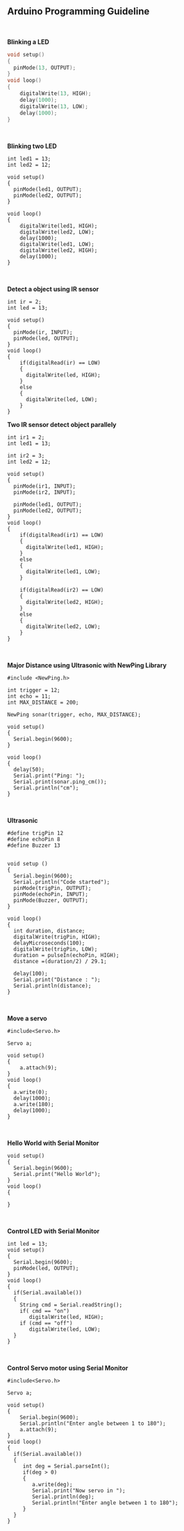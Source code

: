 ## Arduino Programming Guideline 

<br>

**Blinking a LED**
```c
void setup() 
{
  pinMode(13, OUTPUT);
}
void loop() 
{
    digitalWrite(13, HIGH);
    delay(1000);
    digitalWrite(13, LOW);
    delay(1000);
}
```

<br>

**Blinking two LED**
```arduino
int led1 = 13;
int led2 = 12;

void setup() 
{
  pinMode(led1, OUTPUT);
  pinMode(led2, OUTPUT);
}

void loop() 
{
    digitalWrite(led1, HIGH);
    digitalWrite(led2, LOW);
    delay(1000);
    digitalWrite(led1, LOW);
    digitalWrite(led2, HIGH);
    delay(1000);
}
``` 

<br>

**Detect a object using IR sensor**
```arduino
int ir = 2;
int led = 13;

void setup() 
{
  pinMode(ir, INPUT);
  pinMode(led, OUTPUT);
}
void loop() 
{
    if(digitalRead(ir) == LOW)
    {
      digitalWrite(led, HIGH);
    }
    else
    {
      digitalWrite(led, LOW);
    }
}
``` 

**Two IR sensor detect object parallely**
```arduino
int ir1 = 2;
int led1 = 13;

int ir2 = 3;
int led2 = 12;

void setup() 
{
  pinMode(ir1, INPUT);
  pinMode(ir2, INPUT);

  pinMode(led1, OUTPUT);
  pinMode(led2, OUTPUT);
}
void loop() 
{
    if(digitalRead(ir1) == LOW)
    {
      digitalWrite(led1, HIGH);
    }
    else
    {
      digitalWrite(led1, LOW);
    }

    if(digitalRead(ir2) == LOW)
    {
      digitalWrite(led2, HIGH);
    }
    else
    {
      digitalWrite(led2, LOW);
    }
}
```

<br>

**Major Distance using Ultrasonic with NewPing Library**
```arduino
#include <NewPing.h>

int trigger = 12;  
int echo = 11;
int MAX_DISTANCE = 200; 

NewPing sonar(trigger, echo, MAX_DISTANCE);

void setup() 
{
  Serial.begin(9600); 
}

void loop() 
{
  delay(50);                     
  Serial.print("Ping: ");
  Serial.print(sonar.ping_cm()); 
  Serial.println("cm");
}
```

<br>

**Ultrasonic** 
```arduino
#define trigPin 12
#define echoPin 8
#define Buzzer 13


void setup ()
{
  Serial.begin(9600);
  Serial.println("Code started");
  pinMode(trigPin, OUTPUT);  
  pinMode(echoPin, INPUT);   
  pinMode(Buzzer, OUTPUT);  
}

void loop()
{
  int duration, distance;
  digitalWrite(trigPin, HIGH);
  delayMicroseconds(100);
  digitalWrite(trigPin, LOW);
  duration = pulseIn(echoPin, HIGH);
  distance =(duration/2) / 29.1;

  delay(100);
  Serial.print("Distance : ");
  Serial.println(distance);
}
```

<br>

**Move a servo**
```arduino
#include<Servo.h> 

Servo a;

void setup()
{
    a.attach(9);
}
void loop()
{
  a.write(0);
  delay(1000);
  a.write(180);
  delay(1000);
}
```

<br>

**Hello World with Serial Monitor**
```arduino
void setup()
{
  Serial.begin(9600);
  Serial.print("Hello World");
}
void loop()
{
  
}
```

<br>

**Control LED with Serial Monitor**
```arduino
int led = 13;
void setup()
{
  Serial.begin(9600);
  pinMode(led, OUTPUT);
}
void loop()
{
  if(Serial.available())
  {
    String cmd = Serial.readString();
    if( cmd == "on")
       digitalWrite(led, HIGH);
    if (cmd == "off")
       digitalWrite(led, LOW);
  }
}
```

<br>

**Control Servo motor using Serial Monitor**
```arduino
#include<Servo.h> 

Servo a;

void setup()
{
    Serial.begin(9600);
    Serial.println("Enter angle between 1 to 180");
    a.attach(9);
}
void loop()
{
  if(Serial.available())
  {
     int deg = Serial.parseInt();
     if(deg > 0)
     {
        a.write(deg);
        Serial.print("Now servo in ");
        Serial.println(deg);
        Serial.println("Enter angle between 1 to 180");
     }
  }
}
```

<br>

